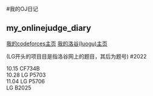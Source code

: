 #我的OJ日记
## my_onlinejudge_diary

[我的codeforces主页](https://codeforces.com/profile/yanboishere)
[我的洛谷(luogu)主页](https://www.luogu.com.cn/user/426741)

(LG开头的项目目是指洛谷网上的题目，其后为题号)
#2022

10.15 CF734B <br>
10.28 LG P5703 <br>
11.04 LG P5706 <br>
      LG B2025 <br>
      
